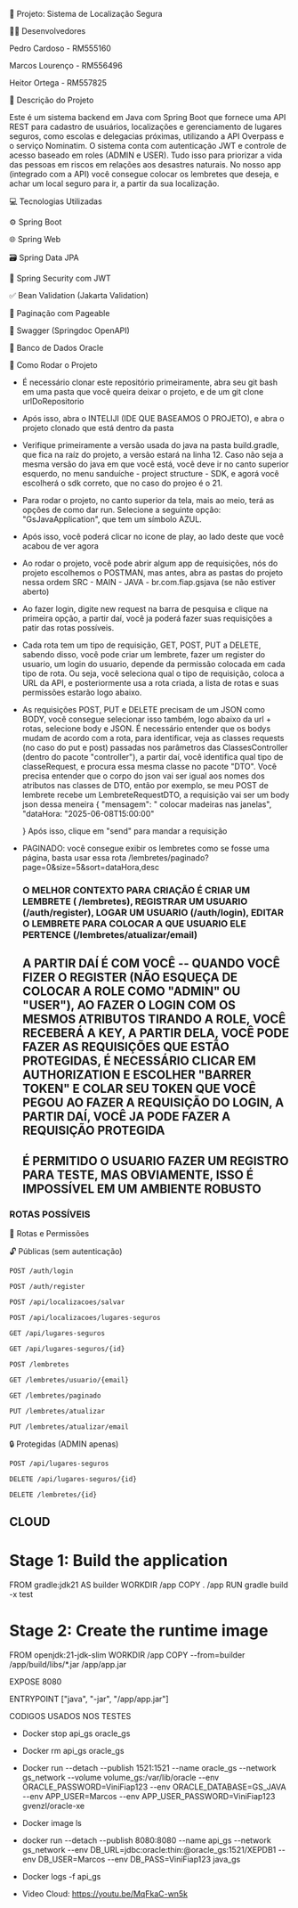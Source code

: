 🚨 Projeto: Sistema de Localização Segura


👨‍💻 Desenvolvedores

  Pedro Cardoso - RM555160
  
  Marcos Lourenço - RM556496
  
  Heitor Ortega - RM557825


📝 Descrição do Projeto

  Este é um sistema backend em Java com Spring Boot que fornece uma API REST para cadastro de usuários, localizações e gerenciamento de lugares seguros, como escolas e delegacias próximas, 
  utilizando a API Overpass e o serviço Nominatim. O sistema conta com autenticação JWT e controle de acesso baseado em roles (ADMIN e USER). Tudo isso para priorizar a vida das pessoas em riscos
  em relações aos desastres naturais. No nosso app (integrado com a API) você consegue colocar os lembretes que deseja, e achar um local seguro para ir, a partir da sua localização.



💻 Tecnologias Utilizadas

  ⚙️ Spring Boot
  
  🌐 Spring Web
  
  🗃️ Spring Data JPA
  
  🔐 Spring Security com JWT
  
  ✅ Bean Validation (Jakarta Validation)
  
  📄 Paginação com Pageable
  
  📖 Swagger (Springdoc OpenAPI)
  
  🧠 Banco de Dados Oracle

  
  
🚀 Como Rodar o Projeto

- É necessário clonar este repositório primeiramente, abra seu git bash em uma pasta que você queira deixar o projeto, e de um git clone urlDoRepositorio
- Após isso, abra o INTELIJI (IDE QUE BASEAMOS O PROJETO), e abra o projeto clonado que está dentro da pasta
- Verifique primeiramente a versão usada do java na pasta build.gradle, que fica na raíz do projeto, a versão estará na linha 12. Caso não seja a mesma versão do java em que você está,
você deve ir no canto superior esquerdo, no menu sanduíche - project structure - SDK, e agorá você escolherá o sdk correto, que no caso do projeo é o 21. 
- Para rodar o projeto, no canto superior da tela, mais ao meio, terá as opções de como dar run. Selecione a seguinte opção: "GsJavaApplication", que tem um símbolo AZUL.
- Após isso, você poderá clicar no icone de play, ao lado deste que você acabou de ver agora
- Ao rodar o projeto, você pode abrir algum app de requisições, nós do projeto escolhemos o POSTMAN, mas antes, abra as pastas do projeto nessa ordem SRC - MAIN - JAVA - br.com.fiap.gsjava (se não estiver aberto)
- Ao fazer login, digite new request na barra de pesquisa e clique na primeira opção, a partir daí, você ja poderá fazer suas requisições a patir das rotas possíveis.
- Cada rota tem um tipo de requisição, GET, POST, PUT a DELETE, sabendo disso, você pode criar um lembrete, fazer um register do usuario, um login do usuario, depende da
permissão colocada em cada tipo de rota. Ou seja, você seleciona qual o tipo de requisição, coloca a URL da API, e posteriormente usa a rota criada, a lista de rotas e suas permissões estarão
logo abaixo.
- As requisições POST, PUT e DELETE precisam de um JSON como BODY, você consegue selecionar isso também, logo abaixo da url + rotas, selecione body e JSON. É necessário entender que os bodys mudam de acordo
com a rota, para identificar, veja as classes requests (no caso do put e post) passadas nos parâmetros das ClassesController (dentro do pacote "controller"), a partir daí, você identifica qual tipo de classeRequest, e procura essa mesma classe no pacote "DTO".
Você precisa entender que o corpo do json vai ser igual aos nomes dos atributos nas classes de DTO, então por exemplo, se meu POST de lembrete recebe um LembreteRequestDTO, a requisição vai ser um body json dessa meneira
    {
      "mensagem": " colocar madeiras nas janelas",
      "dataHora: "2025-06-08T15:00:00"

    }
  Após isso, clique em "send" para mandar a requisição
- PAGINADO: você consegue exibir os lembretes como se fosse uma página, basta usar essa rota /lembretes/paginado?page=0&size=5&sort=dataHora,desc
  ### O MELHOR CONTEXTO PARA CRIAÇÃO É CRIAR UM LEMBRETE ( /lembretes), REGISTRAR UM USUARIO (/auth/register), LOGAR UM USUARIO (/auth/login), EDITAR O LEMBRETE PARA COLOCAR A QUE USUARIO ELE PERTENCE (/lembretes/atualizar/email)
  ## A PARTIR DAÍ É COM VOCÊ -- QUANDO VOCÊ FIZER O REGISTER (NÃO ESQUEÇA DE COLOCAR A ROLE COMO "ADMIN" OU "USER"), AO FAZER O LOGIN COM OS MESMOS ATRIBUTOS TIRANDO A ROLE, VOCÊ RECEBERÁ A KEY, A PARTIR DELA, VOCÊ PODE FAZER AS REQUISIÇÕES QUE ESTÃO PROTEGIDAS, É NECESSÁRIO CLICAR EM AUTHORIZATION E ESCOLHER "BARRER TOKEN" E COLAR SEU TOKEN QUE VOCÊ PEGOU AO FAZER A REQUISIÇÃO DO LOGIN, A PARTIR DAÍ, VOCÊ JA PODE FAZER A REQUISIÇÃO PROTEGIDA
  ## É PERMITIDO O USUARIO FAZER UM REGISTRO PARA TESTE, MAS OBVIAMENTE, ISSO É IMPOSSÍVEL EM UM AMBIENTE ROBUSTO
### ROTAS POSSÍVEIS 

📌 Rotas e Permissões


🔓 Públicas (sem autenticação)

    POST /auth/login
        
    POST /auth/register
        
    POST /api/localizacoes/salvar
        
    POST /api/localizacoes/lugares-seguros
        
    GET /api/lugares-seguros
        
    GET /api/lugares-seguros/{id}
        
    POST /lembretes
        
    GET /lembretes/usuario/{email}
        
    GET /lembretes/paginado
        
    PUT /lembretes/atualizar
    
    PUT /lembretes/atualizar/email

🔒 Protegidas (ADMIN apenas)

    POST /api/lugares-seguros

    DELETE /api/lugares-seguros/{id}

    DELETE /lembretes/{id}



## CLOUD

# Stage 1: Build the application
FROM gradle:jdk21 AS builder
WORKDIR /app
COPY . /app
RUN gradle build -x test

# Stage 2: Create the runtime image
FROM openjdk:21-jdk-slim
WORKDIR /app
COPY --from=builder /app/build/libs/*.jar /app/app.jar

EXPOSE 8080

ENTRYPOINT ["java", "-jar", "/app/app.jar"]

  CODIGOS USADOS NOS TESTES 
- Docker stop api_gs oracle_gs
- Docker rm api_gs oracle_gs
- Docker run --detach --publish 1521:1521 --name oracle_gs --network gs_network --volume volume_gs:/var/lib/oracle --env ORACLE_PASSWORD=ViniFiap123 --env ORACLE_DATABASE=GS_JAVA --env APP_USER=Marcos --env APP_USER_PASSWORD=ViniFiap123 gvenzl/oracle-xe
- Docker image ls
- docker run --detach --publish 8080:8080 --name api_gs --network gs_network --env DB_URL=jdbc:oracle:thin:@oracle_gs:1521/XEPDB1 --env DB_USER=Marcos --env DB_PASS=ViniFiap123 java_gs
- Docker logs -f api_gs

- Video Cloud: https://youtu.be/MqFkaC-wn5k
